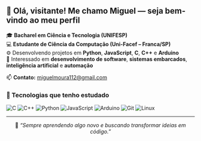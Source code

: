 ## 👋 Olá, visitante! Me chamo Miguel — seja bem-vindo ao meu perfil

🎓 **Bacharel em Ciência e Tecnologia (UNIFESP)**  
💻 **Estudante de Ciência da Computação (Uni-Facef – Franca/SP)**  
⚙️ Desenvolvendo projetos em **Python**, **JavaScript**, **C**, **C++** e **Arduino**  
🌱 Interessado em **desenvolvimento de software**, **sistemas embarcados**, **inteligência artificial** e **automação**

📫 **Contato:** [miguelmoura112@gmail.com](mailto:miguelmoura112@gmail.com)



### 🚀 Tecnologias que tenho estudado

![C](https://img.shields.io/badge/-C-blue?style=flat-square)
![C++](https://img.shields.io/badge/-C++-00599C?style=flat-square)
![Python](https://img.shields.io/badge/-Python-3776AB?style=flat-square)
![JavaScript](https://img.shields.io/badge/-JavaScript-F7DF1E?style=flat-square)
![Arduino](https://img.shields.io/badge/-Arduino-00979D?style=flat-square)
![Git](https://img.shields.io/badge/-Git-F05032?style=flat-square)
![Linux](https://img.shields.io/badge/-Linux-FCC624?style=flat-square)

</div>

---

<div align="center">

💬 *“Sempre aprendendo algo novo e buscando transformar ideias em código.”*

</div>
